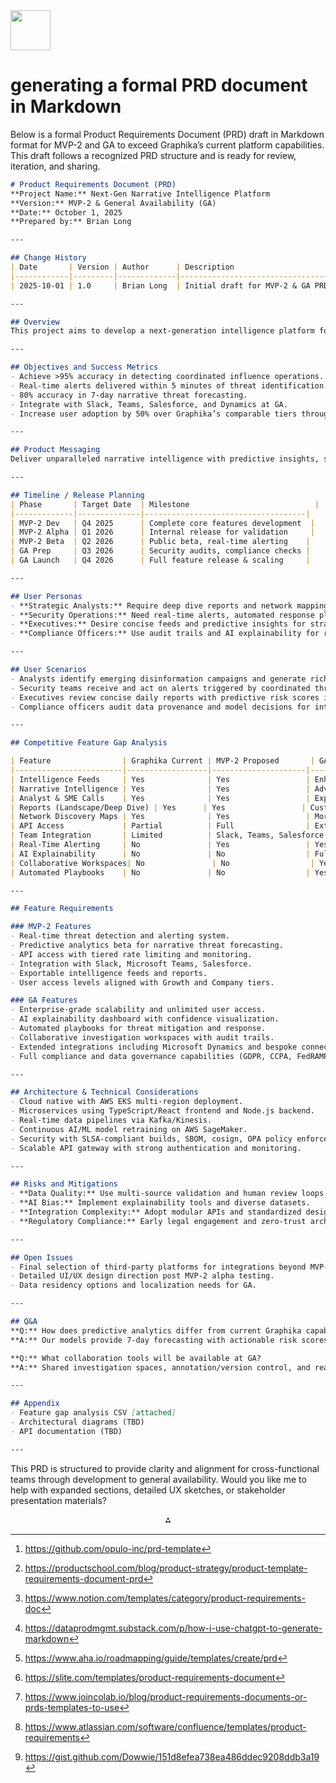 <img src="https://r2cdn.perplexity.ai/pplx-full-logo-primary-dark%402x.png" style="height:64px;margin-right:32px"/>

# generating a formal PRD document in Markdown

Below is a formal Product Requirements Document (PRD) draft in Markdown format for MVP-2 and GA to exceed Graphika’s current platform capabilities. This draft follows a recognized PRD structure and is ready for review, iteration, and sharing.

```markdown
# Product Requirements Document (PRD)  
**Project Name:** Next-Gen Narrative Intelligence Platform  
**Version:** MVP-2 & General Availability (GA)  
**Date:** October 1, 2025  
**Prepared by:** Brian Long  

---

## Change History  
| Date       | Version | Author      | Description                        |  
|------------|---------|-------------|----------------------------------|  
| 2025-10-01 | 1.0     | Brian Long  | Initial draft for MVP-2 & GA PRD  |  

---

## Overview  
This project aims to develop a next-generation intelligence platform focused on social and narrative network analysis, threat detection, and predictive analytics. The platform will surpass Graphika’s current capabilities by delivering faster, more accurate insights with deeper integration and collaborative tools for government, enterprise, and media customers.

---

## Objectives and Success Metrics  
- Achieve >95% accuracy in detecting coordinated influence operations.  
- Real-time alerts delivered within 5 minutes of threat identification.  
- 80% accuracy in 7-day narrative threat forecasting.  
- Integrate with Slack, Teams, Salesforce, and Dynamics at GA.  
- Increase user adoption by 50% over Graphika’s comparable tiers through superior UX/UI.

---

## Product Messaging  
Deliver unparalleled narrative intelligence with predictive insights, seamless integrations, and collaborative workflows to empower proactive decision-making against evolving digital threats.

---

## Timeline / Release Planning  
| Phase       | Target Date  | Milestone                            |  
|-------------|--------------|------------------------------------|  
| MVP-2 Dev   | Q4 2025      | Complete core features development  |  
| MVP-2 Alpha | Q1 2026      | Internal release for validation     |  
| MVP-2 Beta  | Q2 2026      | Public beta, real-time alerting    |  
| GA Prep     | Q3 2026      | Security audits, compliance checks |  
| GA Launch   | Q4 2026      | Full feature release & scaling     |  

---

## User Personas  
- **Strategic Analysts:** Require deep dive reports and network mappings for threat assessment.  
- **Security Operations:** Need real-time alerts, automated response playbooks, and cross-platform tools.  
- **Executives:** Desire concise feeds and predictive insights for strategic decisions.  
- **Compliance Officers:** Use audit trails and AI explainability for regulatory assurance.  

---

## User Scenarios  
- Analysts identify emerging disinformation campaigns and generate rich network maps with annotations.  
- Security teams receive and act on alerts triggered by coordinated threats in social media ecosystems.  
- Executives review concise daily reports with predictive risk scores influencing policy adjustments.  
- Compliance officers audit data provenance and model decisions for internal and external transparency.  

---

## Competitive Feature Gap Analysis  

| Feature                | Graphika Current | MVP-2 Proposed       | GA Proposed                       |  
|------------------------|------------------|---------------------|---------------------------------|  
| Intelligence Feeds     | Yes              | Yes                 | Enhanced scope and speed         |  
| Narrative Intelligence | Yes              | Yes                 | Advanced predictive models       |  
| Analyst & SME Calls    | Yes              | Yes                 | Expanded access and responsiveness |  
| Reports (Landscape/Deep Dive) | Yes      | Yes                 | Customizable and exportable      |  
| Network Discovery Maps | Yes              | Yes                 | More granular and interactive    |  
| API Access             | Partial          | Full                | Extended multi-platform support  |  
| Team Integration       | Limited          | Slack, Teams, Salesforce | + Dynamics and custom platforms |  
| Real-Time Alerting     | No               | Yes                 | Yes, with automation playbooks   |  
| AI Explainability      | No               | No                  | Fully implemented                |  
| Collaborative Workspaces| No               | No                  | Yes                             |  
| Automated Playbooks    | No               | No                  | Yes                             |  

---

## Feature Requirements  

### MVP-2 Features  
- Real-time threat detection and alerting system.  
- Predictive analytics beta for narrative threat forecasting.  
- API access with tiered rate limiting and monitoring.  
- Integration with Slack, Microsoft Teams, Salesforce.  
- Exportable intelligence feeds and reports.  
- User access levels aligned with Growth and Company tiers.  

### GA Features  
- Enterprise-grade scalability and unlimited user access.  
- AI explainability dashboard with confidence visualization.  
- Automated playbooks for threat mitigation and response.  
- Collaborative investigation workspaces with audit trails.  
- Extended integrations including Microsoft Dynamics and bespoke connectors.  
- Full compliance and data governance capabilities (GDPR, CCPA, FedRAMP).  

---

## Architecture & Technical Considerations  
- Cloud native with AWS EKS multi-region deployment.  
- Microservices using TypeScript/React frontend and Node.js backend.  
- Real-time data pipelines via Kafka/Kinesis.  
- Continuous AI/ML model retraining on AWS SageMaker.  
- Security with SLSA-compliant builds, SBOM, cosign, OPA policy enforcement.  
- Scalable API gateway with strong authentication and monitoring.  

---

## Risks and Mitigations  
- **Data Quality:** Use multi-source validation and human review loops.  
- **AI Bias:** Implement explainability tools and diverse datasets.  
- **Integration Complexity:** Adopt modular APIs and standardized design.  
- **Regulatory Compliance:** Early legal engagement and zero-trust architecture principles.  

---

## Open Issues  
- Final selection of third-party platforms for integrations beyond MVP-2.  
- Detailed UI/UX design direction post MVP-2 alpha testing.  
- Data residency options and localization needs for GA.

---

## Q&A  
**Q:** How does predictive analytics differ from current Graphika capabilities?  
**A:** Our models provide 7-day forecasting with actionable risk scores, whereas Graphika’s is limited to reactive detection.  

**Q:** What collaboration tools will be available at GA?  
**A:** Shared investigation spaces, annotation/version control, and real-time team notifications.

---

## Appendix  
- Feature gap analysis CSV [attached]  
- Architectural diagrams (TBD)  
- API documentation (TBD)

---

```

This PRD is structured to provide clarity and alignment for cross-functional teams through development to general availability. Would you like me to help with expanded sections, detailed UX sketches, or stakeholder presentation materials?
<span style="display:none">[^1][^2][^3][^4][^5][^6][^7][^8][^9]</span>

<div align="center">⁂</div>

[^1]: https://github.com/opulo-inc/prd-template

[^2]: https://productschool.com/blog/product-strategy/product-template-requirements-document-prd

[^3]: https://www.notion.com/templates/category/product-requirements-doc

[^4]: https://dataprodmgmt.substack.com/p/how-i-use-chatgpt-to-generate-markdown

[^5]: https://www.aha.io/roadmapping/guide/templates/create/prd

[^6]: https://slite.com/templates/product-requirements-document

[^7]: https://www.joincolab.io/blog/product-requirements-documents-or-prds-templates-to-use

[^8]: https://www.atlassian.com/software/confluence/templates/product-requirements

[^9]: https://gist.github.com/Dowwie/151d8efea738ea486ddec9208ddb3a19

